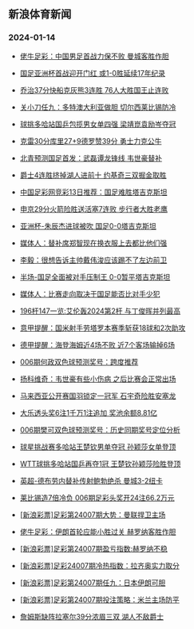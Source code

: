 ## 新浪体育新闻 
### 2024-01-14

+ [佬牛足彩：中国男足首战力保不败 曼城客胜作胆](https://sports.sina.com.cn/l/2024-01-13/doc-inaciwaa1168199.shtml)

+ [国足亚洲杯首战迎开门红 或1-0胜延续17年纪录](https://sports.sina.com.cn/l/2024-01-13/doc-inacfxmh1406182.shtml)

+ [乔治37分快船克灰熊3连胜 76人大胜国王止连败](https://sports.sina.com.cn/basketball/nba/2024-01-13/doc-inackaiy1055972.shtml)

+ [关小刀任九：多特澳大利亚做胆 切尔西莱比锡防冷](https://sports.sina.com.cn/l/2024-01-13/doc-inacknxx0549186.shtml)

+ [球挑多哈站国乒包揽男女单四强 梁靖崑袁励岑夺冠](https://sports.sina.com.cn/others/pingpang/2024-01-13/doc-inaciruf4200888.shtml)

+ [克雷30分库里27+9德罗赞39分 勇士力克公牛](https://sports.sina.com.cn/basketball/nba/2024-01-13/doc-inackaiz3980224.shtml)

+ [北青预测国足首发：武磊谭龙锋线 韦世豪替补](https://sports.sina.com.cn/china/national/2024-01-13/doc-inackaiy1067261.shtml)

+ [爵士4连胜挤掉湖人进前十 约基奇三双掘金取胜](https://sports.sina.com.cn/basketball/nba/2024-01-13/doc-inackhrz0644758.shtml)

+ [中国足彩网竞彩13日推荐：国足难胜塔吉克斯坦](https://sports.sina.com.cn/l/2024-01-13/doc-inachcsx4934069.shtml)

+ [申京29分火箭险胜送活塞7连败 步行者大胜老鹰](https://sports.sina.com.cn/basketball/nba/2024-01-13/doc-inaciwak0511481.shtml)

+ [亚洲杯-朱辰杰进球被吹 国足0-0塔吉克斯坦](https://sports.sina.com.cn/china/national/2024-01-14/doc-inacmcvw0547581.shtml)

+ [媒体人：替补席郑智现在换衣服上去都比他们强](https://sports.sina.com.cn/china/national/2024-01-14/doc-inacmcvt9860246.shtml)

+ [李毅：很想告诉主帅戴伟浚应该踢不了左边前卫](https://sports.sina.com.cn/china/national/2024-01-14/doc-inacmcvw0543490.shtml)

+ [半场-国足全面被对手压制王 0-0暂平塔吉克斯坦](https://sports.sina.com.cn/china/national/2024-01-13/doc-inacmcvt9855684.shtml)

+ [媒体人：比赛走向取决于国足能否比对手少犯](https://sports.sina.com.cn/china/national/2024-01-13/doc-inacktha0775417.shtml)

+ [196杆147一览:艾伦轰2024第2杆 与丁俊晖并列最高](https://sports.sina.com.cn/others/snooker/2024-01-13/doc-inackhrz0648535.shtml)

+ [意甲提醒：国米射手劳塔罗本赛季斩获18球和2次助攻](https://sports.sina.com.cn/l/2024-01-13/doc-inachcsw1953641.shtml)

+ [德甲提醒：海登海姆近4场不败 近7个客场输掉6场](https://sports.sina.com.cn/l/2024-01-13/doc-inachcte1280584.shtml)

+ [006期何政双色球预测奖号：跨度推荐](https://sports.sina.com.cn/l/2024-01-13/doc-inacfxmh1407938.shtml)

+ [扬科维奇：韦世豪有些小伤病 之后比赛会正常出场](https://sports.sina.com.cn/china/national/2024-01-13/doc-inacmcvw0538049.shtml)

+ [马来西亚公开赛国羽锁定一冠军 石宇奇险胜安塞龙](https://sports.sina.com.cn/others/badmin/2024-01-13/doc-inacmcvx7312238.shtml)

+ [大乐透头奖6注1千万1注追加 奖池余额8.81亿](https://sports.sina.com.cn/l/2024-01-13/doc-inackxpy0660544.shtml)

+ [006期樊可双色球预测奖号：历史同期奖号定位分析](https://sports.sina.com.cn/l/2024-01-13/doc-inacfxky2077950.shtml)

+ [球星挑战赛多哈站王楚钦男单夺冠 孙颖莎女单登顶](https://sports.sina.com.cn/others/pingpang/2024-01-14/doc-inacmkcv7202047.shtml)

+ [WTT球挑多哈站国乒再夺1冠 王楚钦孙颖莎险胜登顶](https://sports.sina.com.cn/others/pingpang/2024-01-13/doc-inacmcvu7630865.shtml)

+ [英超-德布劳内替补传射鲍勃绝杀 曼城3-2纽卡](https://sports.sina.com.cn/g/pl/2024-01-14/doc-inacmyzi9376926.shtml)

+ [莱比锡造7倍冷负 006期足彩头奖开24注66.2万元](https://sports.sina.com.cn/l/2024-01-14/doc-inacmyzk7161325.shtml)

+ [[新浪彩票]足彩第24007期大势：曼联捍卫主场](https://sports.sina.com.cn/l/2024-01-14/doc-inacmyzp6855728.shtml)

+ [佬牛足彩：伊朗首轮应能小胜过关 赫罗纳客胜作胆](https://sports.sina.com.cn/l/2024-01-14/doc-inacnfii9960997.shtml)

+ [[新浪彩票]足彩第24007期盈亏指数:赫罗纳不稳](https://sports.sina.com.cn/l/2024-01-14/doc-inacmyzk7164245.shtml)

+ [[新浪彩票]足彩24007期冷热指数：拉齐奥实力取分](https://sports.sina.com.cn/l/2024-01-14/doc-inacmyzp6851877.shtml)

+ [[新浪彩票]足彩第24007期任九：日本伊朗可胆](https://sports.sina.com.cn/l/2024-01-14/doc-inacmyzi9383304.shtml)

+ [[新浪彩票]足彩第24007期投注策略：米兰主场防平](https://sports.sina.com.cn/l/2024-01-14/doc-inacmyzi9383464.shtml)

+ [詹姆斯缺阵拉塞尔39分浓眉三双 湖人不敌爵士](https://sports.sina.com.cn/basketball/nba/2024-01-14/doc-inacnmri6635845.shtml)

